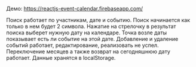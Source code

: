 Демо: https://reactjs-event-calendar.firebaseapp.com/

Поиск работает по участникам, дате и событию.
Поиск начинается как только в нем будет 2 символа.
Нажатие на стрелочку в результат поиска выберет нужную дату на календаре.
Точка возле даты показывает есть ли событие на этой дате.
Добавление и удаление событий работает, редактирование, реализовать не успел.
Переключение месяцев а также возврат на сегодняшнюю дату работает.
Данные хранятся в localStorage.
